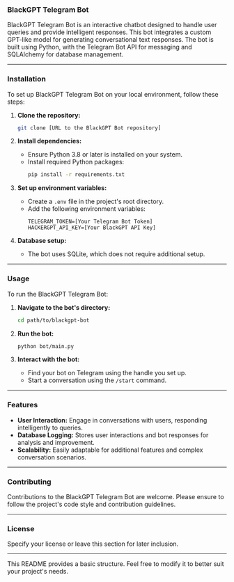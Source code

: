 ### **BlackGPT Telegram Bot**

BlackGPT Telegram Bot is an interactive chatbot designed to handle user queries and provide intelligent responses. This bot integrates a custom GPT-like model for generating conversational text responses. The bot is built using Python, with the Telegram Bot API for messaging and SQLAlchemy for database management.

---

### **Installation**

To set up BlackGPT Telegram Bot on your local environment, follow these steps:

1. **Clone the repository:**
   ```bash
   git clone [URL to the BlackGPT Bot repository]
   ```

2. **Install dependencies:**
   - Ensure Python 3.8 or later is installed on your system.
   - Install required Python packages:
     ```bash
     pip install -r requirements.txt
     ```

3. **Set up environment variables:**
   - Create a `.env` file in the project's root directory.
   - Add the following environment variables:
     ```
     TELEGRAM_TOKEN=[Your Telegram Bot Token]
     HACKERGPT_API_KEY=[Your BlackGPT API Key]
     ```

4. **Database setup:**
   - The bot uses SQLite, which does not require additional setup.

---

### **Usage**

To run the BlackGPT Telegram Bot:

1. **Navigate to the bot's directory:**
   ```bash
   cd path/to/blackgpt-bot
   ```

2. **Run the bot:**
   ```bash
   python bot/main.py
   ```

3. **Interact with the bot:**
   - Find your bot on Telegram using the handle you set up.
   - Start a conversation using the `/start` command.

---

### **Features**

- **User Interaction:** Engage in conversations with users, responding intelligently to queries.
- **Database Logging:** Stores user interactions and bot responses for analysis and improvement.
- **Scalability:** Easily adaptable for additional features and complex conversation scenarios.

---

### **Contributing**

Contributions to the BlackGPT Telegram Bot are welcome. Please ensure to follow the project's code style and contribution guidelines.

---

### **License**

Specify your license or leave this section for later inclusion.

---

This README provides a basic structure. Feel free to modify it to better suit your project's needs.